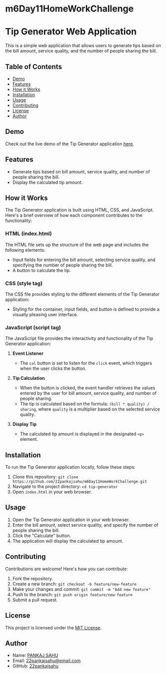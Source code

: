 # m6Day11HomeWorkChallenge

# Tip Generator Web Application

This is a simple web application that allows users to generate tips based on the bill amount, service quality, and the number of people sharing the bill.

## Table of Contents

- [Demo](#demo)
- [Features](#features)
- [How it Works](#how-it-works)
- [Installation](#installation)
- [Usage](#usage)
- [Contributing](#contributing)
- [License](#license)
- [Author](#author)

## Demo

Check out the live demo of the Tip Generator application [here](https://22pankajsahu.github.io/m6Day11HomeWorkChallenge/).

## Features

- Generate tips based on bill amount, service quality, and number of people sharing the bill.
- Display the calculated tip amount.

## How it Works

The Tip Generator application is built using HTML, CSS, and JavaScript. Here's a brief overview of how each component contributes to the functionality:

### HTML (index.html)

The HTML file sets up the structure of the web page and includes the following elements:

- Input fields for entering the bill amount, selecting service quality, and specifying the number of people sharing the bill.
- A button to calculate the tip.

### CSS (style tag)

The CSS file provides styling to the different elements of the Tip Generator application:

- Styling for the container, input fields, and button is defined to provide a visually pleasing user interface.

### JavaScript (script tag)

The JavaScript file provides the interactivity and functionality of the Tip Generator application:

1. **Event Listener**
   - The `cal` button is set to listen for the `click` event, which triggers when the user clicks the button.

2. **Tip Calculation**
   - When the button is clicked, the event handler retrieves the values entered by the user for bill amount, service quality, and number of people sharing.
   - The tip is calculated based on the formula: `(bill * quality) / sharing`, where `quality` is a multiplier based on the selected service quality.

3. **Display Tip**
   - The calculated tip amount is displayed in the designated `<p>` element.

## Installation

To run the Tip Generator application locally, follow these steps:

1. Clone this repository: `git clone https://github.com/22pankajsahu/m6Day11HomeWorkChallenge.git`
2. Navigate to the project directory: `cd tip-generator`
3. Open `index.html` in your web browser.

## Usage

1. Open the Tip Generator application in your web browser.
2. Enter the bill amount, select service quality, and specify the number of people sharing the bill.
3. Click the "Calculate" button.
4. The application will display the calculated tip amount.

## Contributing

Contributions are welcome! Here's how you can contribute:

1. Fork the repository.
2. Create a new branch: `git checkout -b feature/new-feature`
3. Make your changes and commit: `git commit -m "Add new feature"`
4. Push to the branch: `git push origin feature/new-feature`
5. Submit a pull request.

## License

This project is licensed under the [MIT License](LICENSE).

## Author

- Name: [PANKAJ SAHU](https://linkedin.com/in/22pankajsahu)
- Email: [22pankajsahu@email.com](mailto:22pankajsahu@gmail.com)
- GitHub: [22pankajsahu](https://github.com/22pankajsahu)
